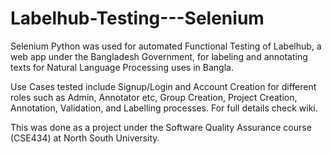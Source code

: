 # Labelhub-Testing---Selenium
Selenium Python was used for automated Functional Testing of Labelhub, a web app under the Bangladesh Government, for labeling and annotating texts for Natural Language Processing uses in Bangla. 

Use Cases tested include Signup/Login and Account Creation for different roles such as Admin, Annotator etc, Group Creation, Project Creation, Annotation, Validation, and Labelling processes.
For full details check wiki.

This was done as a project under the Software Quality Assurance course (CSE434) at North South University.
